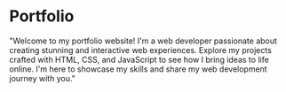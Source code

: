 # Portfolio
"Welcome to my portfolio website! I'm a web developer passionate about creating stunning and interactive web experiences. Explore my projects crafted with HTML, CSS, and JavaScript to see how I bring ideas to life online.  I'm here to showcase my skills and share my web development journey with you."
